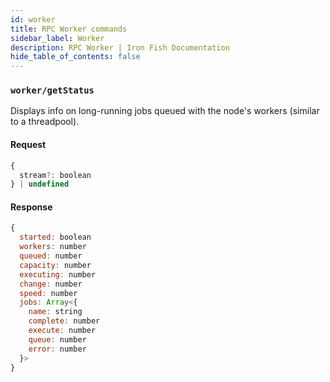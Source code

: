 ```yaml
---
id: worker
title: RPC Worker commands
sidebar_label: Worker
description: RPC Worker | Iron Fish Documentation
hide_table_of_contents: false
---
```


### `worker/getStatus`

Displays info on long-running jobs queued with the node's workers (similar to a threadpool).

#### Request

```js
{
  stream?: boolean
} | undefined
```

#### Response

```js
{
  started: boolean
  workers: number
  queued: number
  capacity: number
  executing: number
  change: number
  speed: number
  jobs: Array<{
    name: string
    complete: number
    execute: number
    queue: number
    error: number
  }>
}
```
